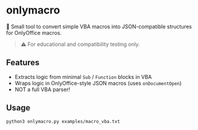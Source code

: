 # onlymacro

🧠 Small tool to convert simple VBA macros into JSON-compatible structures for OnlyOffice macros.

> ⚠️ For educational and compatibility testing only.

## Features

- Extracts logic from minimal `Sub` / `Function` blocks in VBA
- Wraps logic in OnlyOffice-style JSON macros (uses `onDocumentOpen`)
- NOT a full VBA parser!

## Usage

```bash
python3 onlymacro.py examples/macro_vba.txt
```